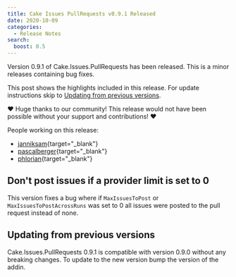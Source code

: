 ```yaml
---
title: Cake Issues PullRequests v0.9.1 Released
date: 2020-10-09
categories:
  - Release Notes
search:
  boost: 0.5
---
```


Version 0.9.1 of Cake.Issues.PullRequests has been released.
This is a minor releases containing bug fixes.

<!-- more -->

This post shows the highlights included in this release.
For update instructions skip to [Updating from previous versions](#updating-from-previous-versions).

❤ Huge thanks to our community! This release would not have been possible without your support and contributions! ❤

People working on this release:

* [janniksam](https://github.com/janniksam){target="_blank"}
* [pascalberger](https://github.com/pascalberger){target="_blank"}
* [phlorian](https://github.com/phlorian){target="_blank"}

## Don't post issues if a provider limit is set to 0

This version fixes a bug where if `MaxIssuesToPost` or `MaxIssuesToPostAcrossRuns` was set to 0 all issues were posted to the pull request instead of none.

## Updating from previous versions

Cake.Issues.PullRequests 0.9.1 is compatible with version 0.9.0 without any breaking changes.
To update to the new version bump the version of the addin.
